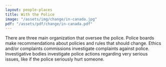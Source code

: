 ```yaml
---
layout: people-places
title: With the Police
image: "/assets/img/change/in-canada.jpg"
pdf: "/assets/pdf/change/in-canada.pdf"
---
```


There are three main organization that oversee the police. Police boards make recommendations about policies and rules that should change. Ethics and/or complaints commissions investigate complaints against police. Investigative bodies investigate police actions regarding very serious issues, like if the police seriously hurt someone.
